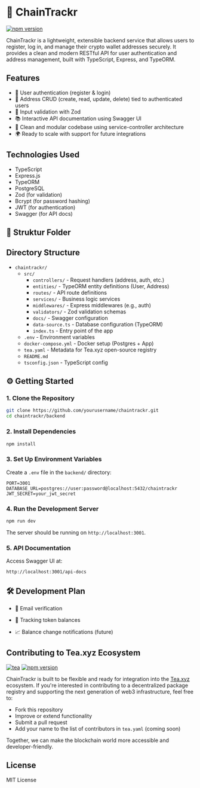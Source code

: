 # 🧠 ChainTrackr
[![npm version](https://img.shields.io/npm/v/chaintrackr)](https://www.npmjs.com/package/chaintrackr)

ChainTrackr is a lightweight, extensible backend service that allows users to register, log in, and manage their crypto wallet addresses securely. It provides a clean and modern RESTful API for user authentication and address management, built with TypeScript, Express, and TypeORM.

## Features

- 🔐 User authentication (register & login)
- 🏦 Address CRUD (create, read, update, delete) tied to authenticated users
- 📄 Input validation with Zod
- 📚 Interactive API documentation using Swagger UI
- 🔄 Clean and modular codebase using service-controller architecture
- 🌍 Ready to scale with support for future integrations

## Technologies Used

- TypeScript
- Express.js
- TypeORM
- PostgreSQL
- Zod (for validation)
- Bcrypt (for password hashing)
- JWT (for authentication)
- Swagger (for API docs)

## 📂 Struktur Folder

## Directory Structure

- `chaintrackr/`
  - `src/`
    - `controllers/` - Request handlers (address, auth, etc.)
    - `entities/` - TypeORM entity definitions (User, Address)
    - `routes/` - API route definitions
    - `services/` - Business logic services
    - `middlewares/` - Express middlewares (e.g., auth)
    - `validators/` - Zod validation schemas
    - `docs/` - Swagger configuration
    - `data-source.ts` - Database configuration (TypeORM)
    - `index.ts` - Entry point of the app
  - `.env` - Environment variables
  - `docker-compose.yml` - Docker setup (Postgres + App)
  - `tea.yaml` - Metadata for Tea.xyz open-source registry
  - `README.md`
  - `tsconfig.json` - TypeScript config

## ⚙️ Getting Started

### 1. Clone the Repository

```bash
git clone https://github.com/yourusername/chaintrackr.git
cd chaintrackr/backend
```

### 2. Install Dependencies

```bash
npm install
```

### 3. Set Up Environment Variables

Create a `.env` file in the `backend/` directory:

```env
PORT=3001
DATABASE_URL=postgres://user:password@localhost:5432/chaintrackr
JWT_SECRET=your_jwt_secret
```

### 4. Run the Development Server

```bash
npm run dev
```

The server should be running on `http://localhost:3001`.

### 5. API Documentation

Access Swagger UI at:

```
http://localhost:3001/api-docs
```


## 🛠️ Development Plan

- 🔐 Email verification

- 🧩 Tracking token balances

- 📈 Balance change notifications (future)


## Contributing to Tea.xyz Ecosystem
[![tea](https://img.shields.io/badge/tea-ChainTrackr-brightgreen)](https://tea.xyz)
[![npm version](https://badge.fury.io/js/chaintrackr-backend.svg)](https://www.npmjs.com/package/chaintrackr-backend)

ChainTrackr is built to be flexible and ready for integration into the [Tea.xyz](https://tea.xyz) ecosystem. If you're interested in contributing to a decentralized package registry and supporting the next generation of web3 infrastructure, feel free to:

- Fork this repository
- Improve or extend functionality
- Submit a pull request
- Add your name to the list of contributors in `tea.yaml` (coming soon)

Together, we can make the blockchain world more accessible and developer-friendly.

## License

MIT License

